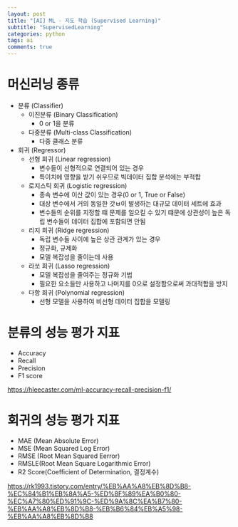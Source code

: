 ```yaml
---
layout: post
title: "[AI] ML - 지도 학습 (Supervised Learning)"
subtitle: "SupervisedLearning"
categories: python
tags: ai
comments: true
---
```


# 머신러닝 종류
  - 분류 (Classifier)
    - 이진분류 (Binary Classification)
      - 0 or 1을 분류
    - 다중분류 (Multi-class Classification)
      - 다중 클래스 분류
  - 회귀 (Regressor)
    - 선형 회귀 (Linear regression)
      - 변수들이 선형적으로 연결되어 있는 경우
      - 특이치에 영향을 받기 쉬우므로 빅데이터 집합 분석에는 부적합
    - 로지스틱 회귀 (Logistic regression)
      - 종속 변수에 이산 값이 있는 경우(0 or 1, True or False)
      - 대상 변수에서 거의 동일한 갓ㅂ이 발생하는 대규모 데이터 세트에 효과
      - 변수들의 순위를 지정할 떄 문제를 일으킬 수 있기 떄문에 상관성이 높은 독립 변수들이 데이터 집합에 포함되면 안됨
    - 리지 회귀 (Ridge regression)
      - 독립 변수들 사이에 높은 상관 관계가 있는 경우
      - 정규화, 규제화
      - 모델 복잡성을 줄이는데 사용
    - 라쏘 회귀 (Lasso regression)
      - 모델 복잡성을 줄여주는 정규화 기법
      - 필요한 요소들만 사용하고 나머지를 0으로 설정함으로써 과대적합을 방지
    - 다항 회귀 (Polynomial regression)
      - 선형 모델을 사용하여 비선형 데이터 집합을 모델링

# 분류의 성능 평가 지표
  - Accuracy
  - Recall
  - Precision
  - F1 score
  
  https://hleecaster.com/ml-accuracy-recall-precision-f1/

# 회귀의 성능 평가 지표
  - MAE (Mean Absolute Error)
  - MSE (Mean Squared Log Error)
  - RMSE (Root Mean Squared Eerror)
  - RMSLE(Root Mean Square Logarithmic Error)
  - R2 Score(Coefficient of Determination, 결정계수)

  https://rk1993.tistory.com/entry/%EB%AA%A8%EB%8D%B8-%EC%84%B1%EB%8A%A5-%ED%8F%89%EA%B0%80-%EC%A7%80%ED%91%9C-%ED%9A%8C%EA%B7%80-%EB%AA%A8%EB%8D%B8-%EB%B6%84%EB%A5%98-%EB%AA%A8%EB%8D%B8